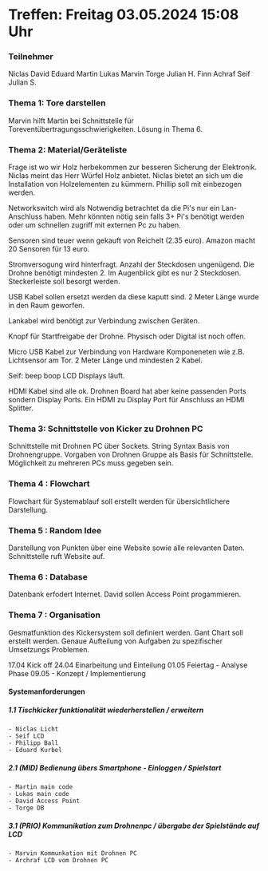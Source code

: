 # Treffen: Freitag 03.05.2024 15:08 Uhr

### Teilnehmer

Niclas
David
Eduard
Martin
Lukas
Marvin
Torge
Julian H.
Finn
Achraf
Seif
Julian S.

### Thema 1: Tore darstellen

Marvin hilft Martin bei Schnittstelle für Toreventübertragungsschwierigkeiten. Lösung in Thema 6.

### Thema 2: Material/Geräteliste

Frage ist wo wir Holz herbekommen zur besseren Sicherung der Elektronik. Niclas meint das Herr Würfel Holz anbietet. Niclas bietet an sich um die Installation von Holzelementen zu kümmern. Phillip soll mit einbezogen werden.

Networkswitch wird als Notwendig betrachtet da die Pi's nur ein Lan-Anschluss haben. Mehr könnten nötig sein falls 3+ Pi's benötigt werden oder um schnellen zugriff mit externen Pc zu haben.

Sensoren sind teuer wenn gekauft von Reichelt (2.35 euro). Amazon macht 20 Sensoren für 13 euro.

Stromversogung wird hinterfragt. Anzahl der Steckdosen ungenügend. Die Drohne benötigt mindesten 2. Im Augenblick gibt es nur 2 Steckdosen. Steckerleiste soll besorgt werden.

USB Kabel sollen ersetzt werden da diese kaputt sind. 2 Meter Länge wurde in den Raum geworfen.

Lankabel wird benötigt zur Verbindung zwischen Geräten.

Knopf für Startfreigabe der Drohne. Physisch oder Digital ist noch offen.

Micro USB Kabel zur Verbindung von Hardware Komponeneten wie z.B. Lichtsensor am Tor. 2 Meter Länge und mindesten 2 Kabel.

Seif: beep boop LCD Displays läuft.

HDMI Kabel sind alle ok. Drohnen Board hat aber keine passenden Ports sondern Display Ports. Ein HDMI zu Display Port für Anschluss an HDMI Splitter.

### Thema 3: Schnittstelle von Kicker zu Drohnen PC

Schnittstelle mit Drohnen PC über Sockets. String Syntax Basis von Drohnengruppe. Vorgaben von Drohnen Gruppe als Basis für Schnittstelle. Möglichkeit zu mehreren PCs muss gegeben sein.

### Thema 4 : Flowchart

Flowchart für Systemablauf soll erstellt werden für übersichtlichere Darstellung.

### Thema 5 : Random Idee

Darstellung von Punkten über eine Website sowie alle relevanten Daten. Schnittstelle ruft Website auf.

### Thema 6 : Database

Datenbank erfodert Internet. David sollen Access Point progammieren.

### Thema 7 : Organisation

Gesmatfunktion des Kickersystem soll definiert werden. Gant Chart soll erstellt werden. Genaue Aufteilung von Aufgaben zu spezifischer Umsetzungs Problemen.

17.04 Kick off
24.04 Einarbeitung und Einteilung
01.05 Feiertag - Analyse Phase
09.05 - Konzept / Implementierung


#### Systemanforderungen

##### 1.1	Tischkicker funktionalität wiederherstellen / erweitern
	- Niclas Licht
	- Seif LCD
	- Philipp Ball
	- Eduard Kurbel

##### 2.1 (MID) Bedienung übers Smartphone - Einloggen / Spielstart
	- Martin main code
	- Lukas main code
	- David Access Point
	- Torge DB 

##### 3.1 (PRIO) Kommunikation zum Drohnenpc / übergabe der Spielstände auf LCD
	- Marvin Kommunkation mit Drohnen PC 
	- Archraf LCD vom Drohnen PC


